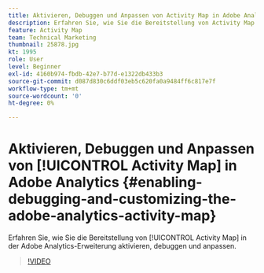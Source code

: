 ```yaml
---
title: Aktivieren, Debuggen und Anpassen von Activity Map in Adobe Analytics
description: Erfahren Sie, wie Sie die Bereitstellung von Activity Map in der Adobe Analytics-Erweiterung aktivieren, debuggen und anpassen.
feature: Activity Map
team: Technical Marketing
thumbnail: 25878.jpg
kt: 1995
role: User
level: Beginner
exl-id: 4160b974-fbdb-42e7-b77d-e1322db433b3
source-git-commit: d087d830c6ddf03eb5c620fa0a9484ff6c817e7f
workflow-type: tm+mt
source-wordcount: '0'
ht-degree: 0%

---
```


# Aktivieren, Debuggen und Anpassen von [!UICONTROL Activity Map] in Adobe Analytics {#enabling-debugging-and-customizing-the-adobe-analytics-activity-map}

Erfahren Sie, wie Sie die Bereitstellung von [!UICONTROL Activity Map] in der Adobe Analytics-Erweiterung aktivieren, debuggen und anpassen.

>[!VIDEO](https://video.tv.adobe.com/v/25878?quality=12)
